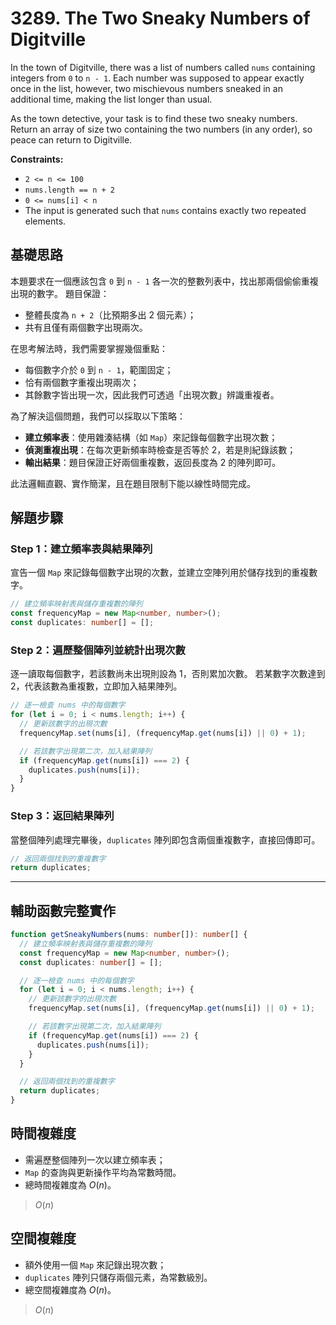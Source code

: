 # 3289. The Two Sneaky Numbers of Digitville

In the town of Digitville, there was a list of numbers called `nums` containing integers from `0` to `n - 1`. 
Each number was supposed to appear exactly once in the list, however, two mischievous numbers sneaked in an additional time, making the list longer than usual.

As the town detective, your task is to find these two sneaky numbers. 
Return an array of size two containing the two numbers (in any order), so peace can return to Digitville.

**Constraints:**

- `2 <= n <= 100`
- `nums.length == n + 2`
- `0 <= nums[i] < n`
- The input is generated such that `nums` contains exactly two repeated elements.

## 基礎思路

本題要求在一個應該包含 `0` 到 `n - 1` 各一次的整數列表中，找出那兩個偷偷重複出現的數字。
題目保證：

- 整體長度為 `n + 2`（比預期多出 2 個元素）；
- 共有且僅有兩個數字出現兩次。

在思考解法時，我們需要掌握幾個重點：

- 每個數字介於 `0` 到 `n - 1`，範圍固定；
- 恰有兩個數字重複出現兩次；
- 其餘數字皆出現一次，因此我們可透過「出現次數」辨識重複者。

為了解決這個問題，我們可以採取以下策略：

- **建立頻率表**：使用雜湊結構（如 `Map`）來記錄每個數字出現次數；
- **偵測重複出現**：在每次更新頻率時檢查是否等於 2，若是則紀錄該數；
- **輸出結果**：題目保證正好兩個重複數，返回長度為 2 的陣列即可。

此法邏輯直觀、實作簡潔，且在題目限制下能以線性時間完成。

## 解題步驟

### Step 1：建立頻率表與結果陣列

宣告一個 `Map` 來記錄每個數字出現的次數，並建立空陣列用於儲存找到的重複數字。

```typescript
// 建立頻率映射表與儲存重複數的陣列
const frequencyMap = new Map<number, number>();
const duplicates: number[] = [];
```

### Step 2：遍歷整個陣列並統計出現次數

逐一讀取每個數字，若該數尚未出現則設為 1，否則累加次數。
若某數字次數達到 2，代表該數為重複數，立即加入結果陣列。

```typescript
// 逐一檢查 nums 中的每個數字
for (let i = 0; i < nums.length; i++) {
  // 更新該數字的出現次數
  frequencyMap.set(nums[i], (frequencyMap.get(nums[i]) || 0) + 1);

  // 若該數字出現第二次，加入結果陣列
  if (frequencyMap.get(nums[i]) === 2) {
    duplicates.push(nums[i]);
  }
}
```

### Step 3：返回結果陣列

當整個陣列處理完畢後，`duplicates` 陣列即包含兩個重複數字，直接回傳即可。

```typescript
// 返回兩個找到的重複數字
return duplicates;
```

---

## 輔助函數完整實作

```typescript
function getSneakyNumbers(nums: number[]): number[] {
  // 建立頻率映射表與儲存重複數的陣列
  const frequencyMap = new Map<number, number>();
  const duplicates: number[] = [];

  // 逐一檢查 nums 中的每個數字
  for (let i = 0; i < nums.length; i++) {
    // 更新該數字的出現次數
    frequencyMap.set(nums[i], (frequencyMap.get(nums[i]) || 0) + 1);

    // 若該數字出現第二次，加入結果陣列
    if (frequencyMap.get(nums[i]) === 2) {
      duplicates.push(nums[i]);
    }
  }

  // 返回兩個找到的重複數字
  return duplicates;
}
```

## 時間複雜度

- 需遍歷整個陣列一次以建立頻率表；
- `Map` 的查詢與更新操作平均為常數時間。
- 總時間複雜度為 $O(n)$。

> $O(n)$

## 空間複雜度

- 額外使用一個 `Map` 來記錄出現次數；
- `duplicates` 陣列只儲存兩個元素，為常數級別。
- 總空間複雜度為 $O(n)$。

> $O(n)$
